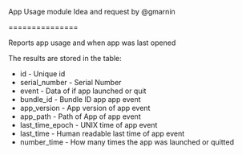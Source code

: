 App Usage module
Idea and request by @gmarnin

===============

Reports app usage and when app was last opened


The results are stored in the table:

* id - Unique id
* serial_number - Serial Number
* event - Data of if app launched or quit
* bundle_id - Bundle ID app app event
* app_version - App version of app event
* app_path - Path of App of app event
* last_time_epoch - UNIX time of app event
* last_time - Human readable last time of app event
* number_time - How many times the app was launched or quitted